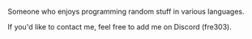 Someone who enjoys programming random stuff in various languages.

If you'd like to contact me, feel free to add me on Discord (fre303).
